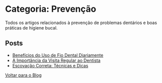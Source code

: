# Categoria: Prevenção

Todos os artigos relacionados à prevenção de problemas dentários e boas práticas de higiene bucal.

## Posts

- [Benefícios do Uso de Fio Dental Diariamente](../posts/2025-08-15-beneficios-fio-dental.md)
- [A Importância da Visita Regular ao Dentista](../posts/coming-soon.md)
- [Escovação Correta: Técnicas e Dicas](../posts/coming-soon.md)

[Voltar para o Blog](../index.md)